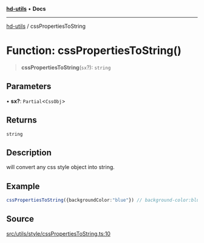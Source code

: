 [**hd-utils**](../README.md) • **Docs**

***

[hd-utils](../globals.md) / cssPropertiesToString

# Function: cssPropertiesToString()

> **cssPropertiesToString**(`sx`?): `string`

## Parameters

• **sx?**: `Partial`\<`CssObj`\>

## Returns

`string`

## Description

will convert any css style object into string.

## Example

```ts
cssPropertiesToString({backgroundColor:"blue"}) // background-color:blue;
```

## Source

[src/utils/style/cssPropertiesToString.ts:10](https://github.com/AhmadHddad/h-utils/blob/5c76ff5de068cee019fc632d9da2e395721bb48f/src/utils/style/cssPropertiesToString.ts#L10)
